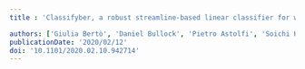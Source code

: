 ```yaml
---
title : 'Classifyber, a robust streamline-based linear classifier for white matter bundle segmentation'

authors: ['Giulia Bertò', 'Daniel Bullock', 'Pietro Astolfi', 'Soichi Hayashi', 'Luca Zigiotto', 'Luciano Annicchiarico', 'Francesco Corsini', 'Alessandro De Benedictis', 'Silvio Sarubbo', 'Franco Pestilli', 'Paolo Avesani', 'Emanuele Olivetti']
publicationDate: '2020/02/12'
doi: '10.1101/2020.02.10.942714'
---
```


